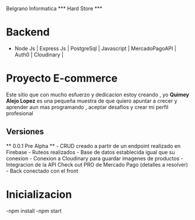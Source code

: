 Belgrano Informatica 
*** Hard Store ***

# Backend

- Node Js | Express Js | PostgreSql | Javascript | MercadoPagoAPI | Auth0 | Cloudinary |

# Proyecto E-commerce

Este sitio que con mucho esfuerzo y dedicacion estoy creando , yo **Quimey Alejo Lopez** es una pequeña muestra de que quiero apuntar a crecer y aprender aun mas programando , aceptar desafios y crear mi perfil profesional

 ## Versiones

 ** 0.0.1 Pre Alpha **
    - CRUD creado a partir de un endpoint realizado en Firebase
    - Ruteos realizados 
    - Base de datos establecida igual que su conexion
    - Conexion a Cloudinary para guardar imagenes de productos
    - Integracion de la API Check out PRO de Mercado Pago (detalles a resolver)
    - Back conectado con el front

# Inicializacion
 -npm install
 -npm start



